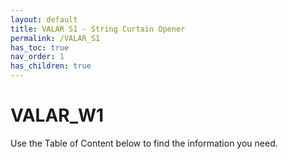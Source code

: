 ```yaml
---
layout: default
title: VALAR S1 - String Curtain Opener
permalink: /VALAR_S1
has_toc: true
nav_order: 1
has_children: true
---
```


# VALAR_W1

Use the Table of Content below to find the information you need.

